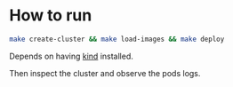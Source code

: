 # How to run
```bash
make create-cluster && make load-images && make deploy
```

Depends on having [kind](https://kind.sigs.k8s.io/) installed.

Then inspect the cluster and observe the pods logs.
